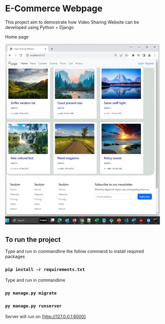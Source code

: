 # E-Commerce Webpage
This project aim to demostrate how Video Sharing Website can be developed using Python + Django

Home page

<img src="videos/static/home.jpg">

## To run the project

Type and run in commandline the follow command to install required packages

### `pip install -r requirements.txt`

Type and run in commandline

### `py manage.py migrate`

### `py manage.py runserver`

Server will run on [http://127.0.0.1:8000]